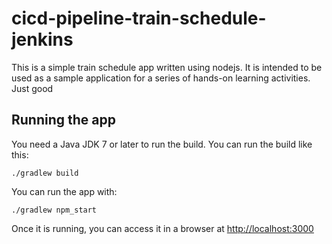 # cicd-pipeline-train-schedule-jenkins

This is a simple train schedule app written using nodejs. It is intended to be used as a sample application for a series of hands-on learning activities.
Just good
## Running the app

You need a Java JDK 7 or later to run the build. You can run the build like this:

    ./gradlew build

You can run the app with:

    ./gradlew npm_start

Once it is running, you can access it in a browser at [http://localhost:3000](http://localhost:3000)
